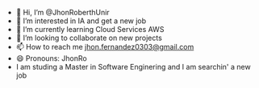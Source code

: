 - 👋 Hi, I’m @JhonRoberthUnir
- 👀 I’m interested in IA and get a new job
- 🌱 I’m currently learning Cloud Services AWS
- 💞️ I’m looking to collaborate on new projects
- 📫 How to reach me jhon.fernandez0303@gmail.com
- 😄 Pronouns: JhonRo
- I am studing a Master in Software Enginering and I am searchin' a new job
<!---
JhonRoberthUnir/JhonRoberthUnir is a ✨ special ✨ repository because its `README.md` (this file) appears on your GitHub profile.
You can click the Preview link to take a look at your changes.
--->
